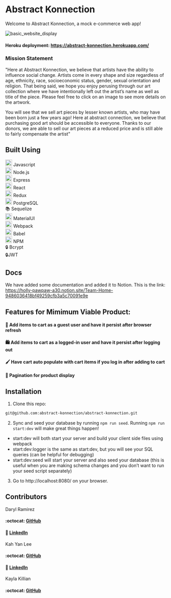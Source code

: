 # Abstract Konnection

Welcome to Abstract Konnection, a mock e-commerce web app! 

![basic_website_display](https://user-images.githubusercontent.com/68929977/142471688-c35cb934-863e-4e62-be56-7c16a1663107.gif)

#### Heroku deployment: https://abstract-konnection.herokuapp.com/
### Mission Statement
"Here at Abstract Konnection, we believe that artists have the ability to influence social change.
Artists come in every shape and size regardless of age, ethnicity, race, socioeconomic status, gender, sexual orientation and religion.
That being said, we hope you enjoy perusing through our art collection where we have intentionally left out the artist’s
name as well as title of the piece. Please feel free to click on an image to see more details on the artwork.  

You will see that we sell art pieces by lesser known artists, who may have been born just a few years ago! Here at abstract connection, we believe that purchasing good art should be accessible to everyone. Thanks to our donors, we are able to sell our art pieces at a reduced price and is still able to fairly compensate the
artist"

## Built Using
<a href="https://developer.mozilla.org/en-US/docs/Web/JavaScript" title="JavaScript"><img src="https://github.com/get-icon/geticon/raw/master/icons/javascript.svg" alt="JavaScript" width="21px" height="21px"></a> Javascript  
<a href="https://nodejs.org/" title="Node.js"><img src="https://github.com/get-icon/geticon/raw/master/icons/nodejs-icon.svg" alt="Node.js" width="21px" height="21px"></a> Node.js  
<a href="https://expressjs.com/" title="Express"><img src="https://github.com/get-icon/geticon/raw/master/icons/express.svg" alt="Express" width="21px" height="21px"></a> Express  
<a href="https://reactjs.org/" title="React"><img src="https://github.com/get-icon/geticon/raw/master/icons/react.svg" alt="React" width="21px" height="21px"></a> React  
<a href="https://redux.js.org/" title="Redux"><img src="https://github.com/get-icon/geticon/raw/master/icons/redux.svg" alt="Redux" width="21px" height="21px"></a> Redux   
<a href="https://www.postgresql.org/" title="PostgreSQL"><img src="https://github.com/get-icon/geticon/raw/master/icons/postgresql.svg" alt="PostgreSQL" width="21px" height="21px"></a> PostgreSQL    
<a href="https://sequelize.org/master/"  src ="https://sequelize.org/master/manual/asset/logo-small.png" style="text-decoration:none" title="sequelize">:books:</a> Sequelize     
<a href="https://material-ui.com/" title="Material UI"><img src="https://github.com/get-icon/geticon/raw/master/icons/material-ui.svg" alt="Material UI" width="21px" height="21px"></a> MaterialUI  
<a href="https://webpack.js.org/" title="webpack"><img src="https://github.com/get-icon/geticon/raw/master/icons/webpack.svg" alt="webpack" width="21px" height="21px"></a> Webpack   
<a href="https://babeljs.io/" title="Babel"><img src="https://github.com/get-icon/geticon/raw/master/icons/babel.svg" alt="Babel" width="21px" height="21px"></a> Babel  
<a href="https://www.npmjs.com/" title="npm"><img src="https://github.com/get-icon/geticon/raw/master/icons/npm.svg" alt="npm" width="21px" height="21px"></a> NPM  
<a href="https://www.npmjs.com/package/bcrypt" style="text-decoration:none" title="bcrypt">:lock:</a> Bcrypt  
<a href="https://jwt.io/" style="text-decoration:none" title="JWT">:lock:</a>JWT


## Docs

We have added some documentation and added it to Notion. This is the link:
https://holly-pawpaw-a30.notion.site/Team-Home-9486036418bf49259cfb3a5c70091e9e

## Features for Mimimum Viable Product:
#### :shopping_cart: Add items to cart as a guest user and have it persist after browser refresh
#### :shopping: Add items to cart as a logged-in user and have it persist after logging out
#### :paintbrush: Have cart auto populate with cart items if you log in **after** adding to cart
#### :page_with_curl: Pagination for product display

## Installation
1. Clone this repo:
```sh
git@github.com:abstract-konnection/abstract-konnection.git
```
2. Sync and seed your database by running `npm run seed`. Running `npm run start:dev` will make great things happen!

- start:dev will both start your server and build your client side files using webpack
- start:dev:logger is the same as start:dev, but you will see your SQL queries (can be helpful for debugging)
- start:dev:seed will start your server and also seed your database (this is useful when you are making schema changes and you don’t want to run your seed script separately)
3. Go to http://localhost:8080/ on your browser.

## Contributors
Daryl Ramirez 
#### :octocat: <a href="https://github.com/darylramirez">GitHub</a>
#### :link: <a href="https://www.linkedin.com/in/darylramirez/">LinkedIn</a>

Kah Yan Lee
#### :octocat: <a href="https://github.com/kahyanlee6">GitHub</a>
#### :link: <a href="https://www.linkedin.com/in/kahyan-lee/">LinkedIn</a>

Kayla Killian
#### :octocat: <a href="https://github.com/KaylaK1">GitHub</a>

